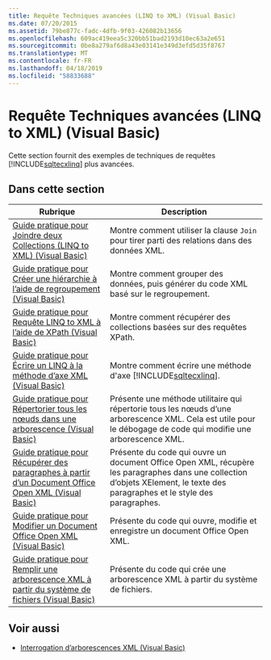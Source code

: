 ```yaml
---
title: Requête Techniques avancées (LINQ to XML) (Visual Basic)
ms.date: 07/20/2015
ms.assetid: 79be877c-fadc-4dfb-9f03-426082b13656
ms.openlocfilehash: 609ac419eea5c320bb51bad2193d10ec63a2e651
ms.sourcegitcommit: 0be8a279af6d8a43e03141e349d3efd5d35f8767
ms.translationtype: MT
ms.contentlocale: fr-FR
ms.lasthandoff: 04/18/2019
ms.locfileid: "58833688"
---
```

# <a name="advanced-query-techniques-linq-to-xml-visual-basic"></a>Requête Techniques avancées (LINQ to XML) (Visual Basic)
Cette section fournit des exemples de techniques de requêtes [!INCLUDE[sqltecxlinq](~/includes/sqltecxlinq-md.md)] plus avancées.  
  
## <a name="in-this-section"></a>Dans cette section  
  
|Rubrique|Description|  
|-----------|-----------------|  
|[Guide pratique pour Joindre deux Collections (LINQ to XML) (Visual Basic)](../../../../visual-basic/programming-guide/concepts/linq/how-to-join-two-collections-linq-to-xml.md)|Montre comment utiliser la clause `Join` pour tirer parti des relations dans des données XML.|  
|[Guide pratique pour Créer une hiérarchie à l’aide de regroupement (Visual Basic)](../../../../visual-basic/programming-guide/concepts/linq/how-to-create-hierarchy-using-grouping.md)|Montre comment grouper des données, puis générer du code XML basé sur le regroupement.|  
|[Guide pratique pour Requête LINQ to XML à l’aide de XPath (Visual Basic)](../../../../visual-basic/programming-guide/concepts/linq/how-to-query-linq-to-xml-using-xpath.md)|Montre comment récupérer des collections basées sur des requêtes XPath.|  
|[Guide pratique pour Écrire un LINQ à la méthode d’axe XML (Visual Basic)](../../../../visual-basic/programming-guide/concepts/linq/how-to-write-a-linq-to-xml-axis-method.md)|Montre comment écrire une méthode d'axe [!INCLUDE[sqltecxlinq](~/includes/sqltecxlinq-md.md)].|  
|[Guide pratique pour Répertorier tous les nœuds dans une arborescence (Visual Basic)](../../../../visual-basic/programming-guide/concepts/linq/how-to-list-all-nodes-in-a-tree.md)|Présente une méthode utilitaire qui répertorie tous les nœuds d’une arborescence XML. Cela est utile pour le débogage de code qui modifie une arborescence XML.|  
|[Guide pratique pour Récupérer des paragraphes à partir d’un Document Office Open XML (Visual Basic)](../../../../visual-basic/programming-guide/concepts/linq/how-to-retrieve-paragraphs-from-an-office-open-xml-document.md)|Présente du code qui ouvre un document Office Open XML, récupère les paragraphes dans une collection d’objets XElement, le texte des paragraphes et le style des paragraphes.|  
|[Guide pratique pour Modifier un Document Office Open XML (Visual Basic)](../../../../visual-basic/programming-guide/concepts/linq/how-to-modify-an-office-open-xml-document.md)|Présente du code qui ouvre, modifie et enregistre un document Office Open XML.|  
|[Guide pratique pour Remplir une arborescence XML à partir du système de fichiers (Visual Basic)](../../../../visual-basic/programming-guide/concepts/linq/how-to-populate-an-xml-tree-from-the-file-system.md)|Présente du code qui crée une arborescence XML à partir du système de fichiers.|  
  
## <a name="see-also"></a>Voir aussi

- [Interrogation d’arborescences XML (Visual Basic)](../../../../visual-basic/programming-guide/concepts/linq/querying-xml-trees.md)

